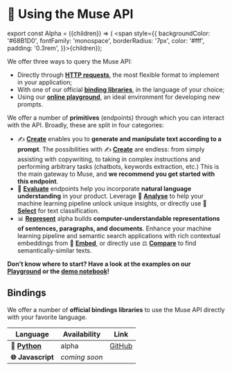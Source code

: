 ---
---

# 🤩 Using the Muse API

export const Alpha = ({children}) => (
<span style={{
    backgroundColor: '#68B1D0',
    fontFamily: 'monospace',
    borderRadius: '7px',
    color: '#fff',
    padding: '0.3rem',
}}>{children}</span>);

We offer three ways to query the Muse API:

-   Directly through **[HTTP requests](/api/specifications/requests)**, the most flexible format to implement
    in your application;
-   With one of our official **[binding libraries](#bindings)**, in the language of your choice;
-   Using our **[online playground](https://muse.lighton.ai)**, an ideal environment for developing new prompts.

We offer a number of **primitives** (endpoints) through which you can interact with the API. Broadly, these
are split in four categories:

-   ✍️ **[Create](/api/primitives/create)** enables you to **generate and manipulate text according to a prompt**.
    The possibilities with ✍️ **[Create](/api/primitives/create)** are endless: from simply assisting with copywriting,
    to taking in complex instructions and performing arbitrary tasks (chatbots, keywords extraction, etc.)
    This is the main gateway to Muse, and **we recommend you get started with this endpoint**.
-   🔬️ **[Evaluate](/api/primitives/evaluate/analyse)** endpoints help you incorporate **natural language understanding**
    in your product. Leverage 🧪 **[Analyse](/api/primitives/evaluate/analyse)** to help your machine learning pipeline
    unlock unique insights, or directly use
    🔘 **[Select](/api/primitives/evaluate/select)** for text classification.
-   📊 **[Represent](/api/primitives/represent/embed)** <Alpha>alpha</Alpha> builds **computer-understandable
    representations of sentences, paragraphs, and documents**. Enhance your machine learning pipeline and semantic search
    applications with rich contextual embeddings from 🔢 **[Embed](/api/primitives/represent/embed)**, or directly use
    ⚖️ **[Compare](/api/primitives/represent/compare)** to find semantically-similar texts.

**Don't know where to start? Have a look at the examples on our [Playground](https://muse.lighton.ai) or the
[demo notebook](https://github.com/lightonai/lightonmuse/blob/master/examples/demo_notebook.ipynb)!**

## Bindings

We offer a number of **official bindings libraries** to use the Muse API directly with your favorite language.

| Language                              | Availability         | Link                                               |
| ------------------------------------- | -------------------- | -------------------------------------------------- |
| **🐍 [Python](/api/bindings/python)** | <Alpha>alpha</Alpha> | [GitHub](https://github.com/lightonai/lightonmuse) |
| **🌐 Javascript**                     | _coming soon_        |                                                    |
